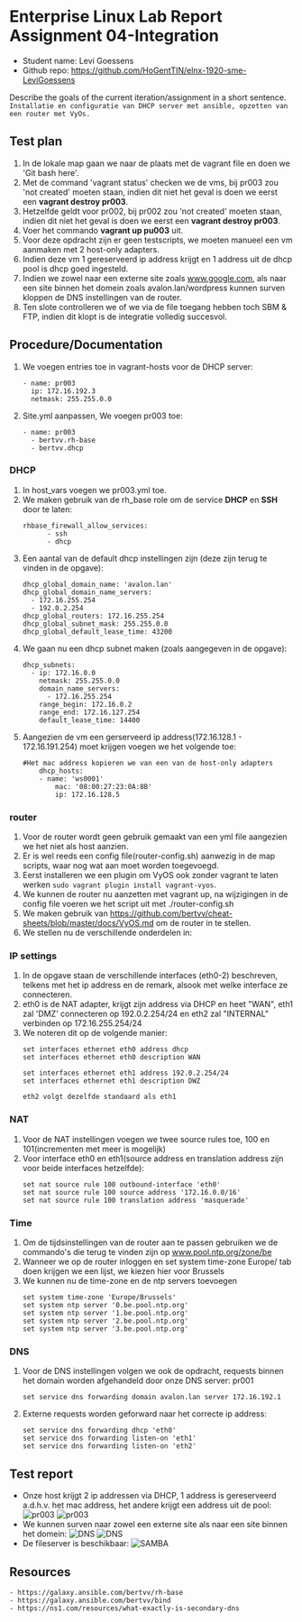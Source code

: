 # Enterprise Linux Lab Report Assignment 04-Integration

- Student name: Levi Goessens
- Github repo: <https://github.com/HoGentTIN/elnx-1920-sme-LeviGoessens>

Describe the goals of the current iteration/assignment in a short sentence.
	```
Installatie en configuratie van DHCP server met ansible, opzetten van een router met VyOs.
	```

## Test plan

1. In de lokale map gaan we naar de plaats met de vagrant file en doen we 'Git bash here'.
2. Met de command 'vagrant status' checken we de vms, bij pr003 zou 'not created' moeten staan, indien dit niet het geval is doen we eerst een **vagrant destroy pr003**.
3. Hetzelfde geldt voor pr002, bij pr002 zou 'not created' moeten staan, indien dit niet het geval is doen we eerst een **vagrant destroy pr003**.
4. Voer het commando **vagrant up pu003** uit.
5. Voor deze opdracht zijn er geen testscripts, we moeten manueel een vm aanmaken met 2 host-only adapters.
6. Indien deze vm 1 gereserveerd ip address krijgt en 1 address uit de dhcp pool is dhcp goed ingesteld.
7. Indien we zowel naar een externe site zoals www.google.com, als naar een site binnen het domein zoals avalon.lan/wordpress kunnen surven kloppen de DNS instellingen van de router.
8. Ten slote controlleren we of we via de file toegang hebben toch SBM & FTP, indien dit klopt is de integratie volledig succesvol.



## Procedure/Documentation

1. We voegen entries toe in vagrant-hosts voor de DHCP server:
	```
	- name: pr003
  	  ip: 172.16.192.3
  	  netmask: 255.255.0.0
	```
2. Site.yml aanpassen, We voegen pr003 toe:
    ```
	- name: pr003
      - bertvv.rh-base
      - bertvv.dhcp
	 ```
### DHCP

1. In host_vars voegen we pr003.yml toe.
2. We maken gebruik van de rh_base role om de service **DHCP** en **SSH** door te laten:
	```
	rhbase_firewall_allow_services:
          - ssh
		  - dhcp
	```
3. Een aantal van de default dhcp instellingen zijn (deze zijn terug te vinden in de opgave):
	```
	dhcp_global_domain_name: 'avalon.lan'
	dhcp_global_domain_name_servers:
	  - 172.16.255.254
	  - 192.0.2.254
	dhcp_global_routers: 172.16.255.254
	dhcp_global_subnet_mask: 255.255.0.0
	dhcp_global_default_lease_time: 43200
	```
4. We gaan nu een dhcp subnet maken (zoals aangegeven in de opgave):
	```
	dhcp_subnets:
      - ip: 172.16.0.0
        netmask: 255.255.0.0
        domain_name_servers:
          - 172.16.255.254
        range_begin: 172.16.0.2
        range_end: 172.16.127.254
        default_lease_time: 14400
	```
5. Aangezien de vm een gerserveerd ip address(172.16.128.1 - 172.16.191.254) moet krijgen voegen we het volgende toe:
	```
	#Het mac address kopieren we van een van de host-only adapters
		dhcp_hosts:
		- name: 'ws0001'
			mac: '08:00:27:23:0A:8B'
			ip: 172.16.128.5
	```
	
### router
1. Voor de router wordt geen gebruik gemaakt van een yml file aangezien we het niet als host aanzien.
2. Er is wel reeds een config file(router-config.sh) aanwezig in de map scripts, waar nog wat aan moet worden toegevoegd.
3. Eerst installeren we een plugin om VyOS ook zonder vagrant te laten werken `sudo vagrant plugin install vagrant-vyos`.
4. We kunnen de router nu aanzetten met vagrant up, na wijzigingen in de config file voeren we het script uit met ./router-config.sh
5. We maken gebruik van https://github.com/bertvv/cheat-sheets/blob/master/docs/VyOS.md om de router in te stellen.
6. We stellen nu de verschillende onderdelen in:
### IP settings
1. In de opgave staan de verschillende interfaces (eth0-2) beschreven, telkens met het ip address en de remark, alsook met welke interface ze connecteren.
2. eth0 is de NAT adapter, krijgt zijn address via DHCP en heet "WAN", eth1 zal 'DMZ' connecteren op 192.0.2.254/24 en eth2 zal "INTERNAL" verbinden op 172.16.255.254/24
3. We noteren dit op de volgende manier:
	```
	set interfaces ethernet eth0 address dhcp
	set interfaces ethernet eth0 description WAN

	set interfaces ethernet eth1 address 192.0.2.254/24
	set interfaces ethernet eth1 description DWZ

	eth2 volgt dezelfde standaard als eth1
	```
### NAT
1. Voor de NAT instellingen voegen we twee source rules toe, 100 en 101(incrementen met meer is mogelijk)
2. Voor interface eth0 en eth1(source address en translation address zijn voor beide interfaces hetzelfde):
	```
	set nat source rule 100 outbound-interface 'eth0'
	set nat source rule 100 source address '172.16.0.0/16'
	set nat source rule 100 translation address 'masquerade'

	```
### Time
1. Om de tijdsinstellingen van de router aan te passen gebruiken we de commando's die terug te vinden zijn op www.pool.ntp.org/zone/be
2. Wanneer we op de router inloggen en set system time-zone Europe/ tab doen krijgen we een lijst, we kiezen hier voor Brussels
3. We kunnen nu de time-zone en de ntp servers toevoegen
	```
	set system time-zone 'Europe/Brussels'
	set system ntp server '0.be.pool.ntp.org'
	set system ntp server '1.be.pool.ntp.org'
	set system ntp server '2.be.pool.ntp.org'
	set system ntp server '3.be.pool.ntp.org'
	```

### DNS
1. Voor de DNS instellingen volgen we ook de opdracht, requests binnen het domain worden afgehandeld door onze DNS server: pr001
	```
	set service dns forwarding domain avalon.lan server 172.16.192.1
	```
2. Externe requests worden geforward naar het correcte ip address:
	```
	set service dns forwarding dhcp 'eth0'
	set service dns forwarding listen-on 'eth1'
	set service dns forwarding listen-on 'eth2'
	```


	

## Test report

- Onze host krijgt 2 ip addressen via DHCP, 1 address is gereserveerd a.d.h.v. het mac address, het andere krijgt een address uit de pool:
![pr003](fotos/ip1.PNG)
![pr003](fotos/ip2.PNG)
- We kunnen surven naar zowel een externe site als naar een site binnen het domein:
![DNS](fotos/extern.PNG)
![DNS](fotos/intern.PNG)
- De fileserver is beschikbaar:
![SAMBA](fotos/samba.PNG)


## Resources

	- https://galaxy.ansible.com/bertvv/rh-base
	- https://galaxy.ansible.com/bertvv/bind
	- https://ns1.com/resources/what-exactly-is-secondary-dns

